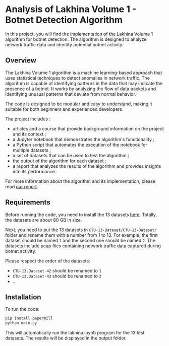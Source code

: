 # Analysis of Lakhina Volume 1 - Botnet Detection Algorithm

In this project, you will find the implementation of the Lakhina Volume 1 algorithm for botnet detection. The algorithm is designed to analyze network traffic data and identify potential botnet activity.

## Overview

The Lakhina Volume 1 algorithm is a machine learning-based approach that uses statistical techniques to detect anomalies in network traffic. The algorithm is capable of identifying patterns in the data that may indicate the presence of a botnet. It works by analyzing the flow of data packets and identifying unusual patterns that deviate from normal behavior.

The code is designed to be modular and easy to understand, making it suitable for both beginners and experienced developers.

The project includes :

- articles and a course that provide background information on the project and its context ;
- a Jupyter notebook that demonstrates the algorithm's functionality ;
- a Python script that automates the execution of the notebook for multiple datasets ;
- a set of datasets that can be used to test the algorithm ;
- the output of the algorithm for each dataset ;
- a report that analyzes the results of the algorithm and provides insights into its performance.

For more information about the algorithm and its implementation, please read [our report](Rapport.pdf).

## Requirements

Before running the code, you need to install the 13 datasets [here](https://mega.nz/folder/vdRmBA6D#yMZXx74nnu8GjhdwSF54Sw). Totally, the datasets are about 80 GB in size.

Next, you need to put the 13 datasets in `CTU-13-Dataset/CTU-13-Dataset/` folder and rename them with a number from 1 to 13. For example, the first dataset should be named `1` and the second one should be named `2`. The datasets include pcap files containing network traffic data captured during botnet activity.

Please respect the order of the datasets:

- `CTU-13.Dataset-42` should be renamed to `1`
- `CTU-13.Dataset-43` should be renamed to `2`
- ...

## Installation

To run the code:

```bash
pip install papermill
python main.py
```

This will automatically run the lakhina.ipynb program for the 13 test datasets. The results will be displayed in the output folder.
